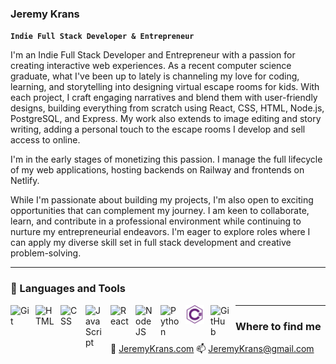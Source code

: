 ### Jeremy Krans

**`Indie Full Stack Developer & Entrepreneur`**

I'm an Indie Full Stack Developer and Entrepreneur with a passion for creating interactive web experiences. As a recent computer science graduate, what I've been up to lately is channeling my love for coding, learning, and storytelling into designing virtual escape rooms for kids. With each project, I craft engaging narratives and blend them with user-friendly designs, building everything from scratch using React, CSS, HTML, Node.js, PostgreSQL, and Express. My work also extends to image editing and story writing, adding a personal touch to the escape rooms I develop and sell access to online. 

I'm in the early stages of monetizing this passion. I manage the full lifecycle of my web applications, hosting backends on Railway and frontends on Netlify.

While I'm passionate about building my projects, I'm also open to exciting opportunities that can complement my journey. I am keen to collaborate, learn, and contribute in a professional environment while continuing to nurture my entrepreneurial endeavors. I'm eager to explore roles where I can apply my diverse skill set in full stack development and creative problem-solving.



---

### 🧰 Languages and Tools




<img align="left" alt="Git" width="30px" style="padding-right:10px;" src="https://cdn.jsdelivr.net/gh/devicons/devicon/icons/git/git-original.svg" />
<img align="left" alt="HTML" width="30px" style="padding-right:10px;" src="https://cdn.jsdelivr.net/gh/devicons/devicon/icons/html5/html5-plain.svg" />
<img align="left" alt="CSS" width="30px" style="padding-right:10px;" src="https://cdn.jsdelivr.net/gh/devicons/devicon/icons/css3/css3-plain.svg" />
<img align="left" alt="JavaScript" width="30px" style="padding-right:10px;" src="https://cdn.jsdelivr.net/gh/devicons/devicon/icons/javascript/javascript-plain.svg" />
<img align="left" alt="React" width="30px" style="padding-right:10px;" src="https://cdn.jsdelivr.net/gh/devicons/devicon/icons/react/react-original.svg" />
<img align="left" alt="NodeJS" width="30px" style="padding-right:10px;" src="https://cdn.jsdelivr.net/gh/devicons/devicon/icons/nodejs/nodejs-original.svg" />
<img align="left" alt="Python" width="30px" style="padding-right:10px;" src="https://cdn.jsdelivr.net/gh/devicons/devicon/icons/python/python-plain.svg" />
<img align="left" alt="csharp" width="30px" style="padding-right:10px;" src="https://raw.githubusercontent.com/devicons/devicon/1119b9f84c0290e0f0b38982099a2bd027a48bf1/icons/csharp/csharp-line.svg" />
<img align="left" alt="GitHub" width="30px" style="padding-right:10px;" src="https://cdn.jsdelivr.net/gh/devicons/devicon/icons/github/github-original.svg" />

---

### Where to find me
🌱 [JeremyKrans.com][website]
📫 JeremyKrans@gmail.com


<!--
**Jkrans/Jkrans** is a ✨ _special_ ✨ repository because its `README.md` (this file) appears on your GitHub profile.

Here are some ideas to get you started:

- 🔭 I’m currently working on ...
- 🌱 I’m currently learning ...
- 👯 I’m looking to collaborate on ...
- 🤔 I’m looking for help with ...
- 💬 Ask me about ...
- 📫 How to reach me: ...
- 😄 Pronouns: ...
- ⚡ Fun fact: ...
-->
[website]: https://jeremykrans.com
